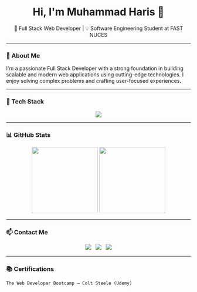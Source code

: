 <h1 align="center">Hi, I'm Muhammad Haris 👋</h1>

<p align="center">
  🚀 Full Stack Web Developer | 💡 Software Engineering Student at FAST NUCES
</p>

---

### 🧠 About Me

I'm a passionate Full Stack Developer with a strong foundation in building scalable and modern web applications using cutting-edge technologies. I enjoy solving complex problems and crafting user-focused experiences.

---

### 💼 Tech Stack

<p align="center">
 <img src="https://skillicons.dev/icons?i=js,java,cpp,cs,py,html,css,react,nodejs,express,mongodb,dotnet,figma,docker,kubernetes,git,postman,vscode,linux,tailwind&perline=9" />
</p>

---

### 📊 GitHub Stats

<p align="center">
  <img src="https://github-readme-stats.vercel.app/api?username=M-Haris-27&show_icons=true&theme=tokyonight&hide_border=true" height="180px"/>
  <img src="https://github-readme-streak-stats.herokuapp.com?user=M-Haris-27&theme=tokyonight&hide_border=true" height="180px"/>
</p>

---

### 📫 Contact Me

<p align="center">
  <a href="mailto:haris54955@gmail.com"><img src="https://img.shields.io/badge/Email-Me-red?style=flat&logo=gmail"/></a> &nbsp;
  <a href="tel:+923165169898"><img src="https://img.shields.io/badge/Call-Me-green?style=flat&logo=phone"/></a> &nbsp;
  <a href="https://linkedin.com/in/muhammad-haris-a81a862a1"><img src="https://img.shields.io/badge/LinkedIn-Connect-blue?style=flat&logo=linkedin"/></a>
</p>

---

### 📚 Certifications
  
<p align="center">

    The Web Developer Bootcamp – Colt Steele (Udemy)
    
</p>

